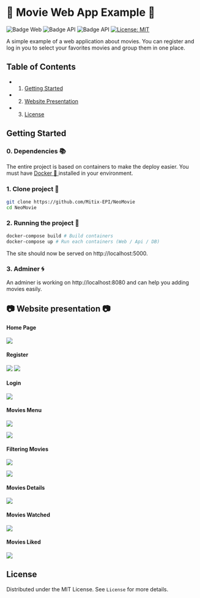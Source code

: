 # :movie_camera: Movie Web App Example :movie_camera:

![Badge Web](https://img.shields.io/badge/Web-Angular-red?logo=angular) ![Badge API](https://img.shields.io/badge/API-Flask-green?logo=Python) ![Badge API](https://img.shields.io/badge/Database-MySQL-blue?logo=MySQL) [![License: MIT](https://img.shields.io/badge/License-MIT-yellow.svg)](https://opensource.org/licenses/MIT)

A simple example of a web application about movies. You can register and log in you to select your favorites movies and group them in one place.

## Table of Contents
- 1. [Getting Started](#getting-started)
- 2. [Website Presentation](#website-pres)
- 3. [License](#license)

## Getting Started

### 0. Dependencies :books:

The entire project is based on containers to make the deploy easier. You must have [Docker :whale: ](https://docs.docker.com/get-docker/) installed in your environment.

### 1. Clone project :file_folder:

```bash
git clone https://github.com/Mitix-EPI/NeoMovie
cd NeoMovie
```

### 2. Running the project :rocket:

```bash
docker-compose build # Build containers
docker-compose up # Run each containers (Web / Api / DB)
```

The site should now be served on http://localhost:5000.

### 3. Adminer :cyclone:

An adminer is working on http://localhost:8080 and can help you adding movies easily.

<div id='website-pres'/>

## :camera: Website presentation :camera:

#### Home Page

![](images/home_page.png)

#### Register

![](images/registering.png)
![](images/registered.png)

#### Login

![](images/login.png)

#### Movies Menu

![](images/movies_page.png)

![](images/all_movies.png)

#### Filtering Movies

![](images/filtering_movies_1.png)

![](images/filtering_movies_2.png)

#### Movies Details

![](images/movies_details.png)

#### Movies Watched

![](images/movies_watched.png)

#### Movies Liked

![](images/movies_liked.png)

## License

Distributed under the MIT License. See `License` for more details.
